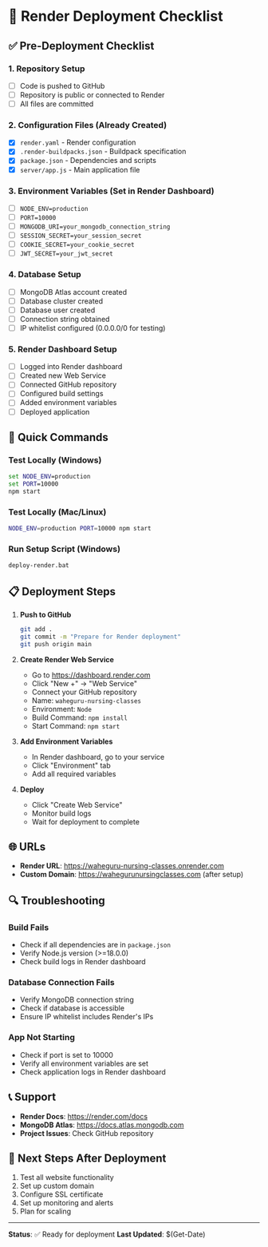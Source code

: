 # 🚀 Render Deployment Checklist

## ✅ Pre-Deployment Checklist

### 1. Repository Setup
- [ ] Code is pushed to GitHub
- [ ] Repository is public or connected to Render
- [ ] All files are committed

### 2. Configuration Files (Already Created)
- [x] `render.yaml` - Render configuration
- [x] `.render-buildpacks.json` - Buildpack specification
- [x] `package.json` - Dependencies and scripts
- [x] `server/app.js` - Main application file

### 3. Environment Variables (Set in Render Dashboard)
- [ ] `NODE_ENV=production`
- [ ] `PORT=10000`
- [ ] `MONGODB_URI=your_mongodb_connection_string`
- [ ] `SESSION_SECRET=your_session_secret`
- [ ] `COOKIE_SECRET=your_cookie_secret`
- [ ] `JWT_SECRET=your_jwt_secret`

### 4. Database Setup
- [ ] MongoDB Atlas account created
- [ ] Database cluster created
- [ ] Database user created
- [ ] Connection string obtained
- [ ] IP whitelist configured (0.0.0.0/0 for testing)

### 5. Render Dashboard Setup
- [ ] Logged into Render dashboard
- [ ] Created new Web Service
- [ ] Connected GitHub repository
- [ ] Configured build settings
- [ ] Added environment variables
- [ ] Deployed application

## 🔧 Quick Commands

### Test Locally (Windows)
```cmd
set NODE_ENV=production
set PORT=10000
npm start
```

### Test Locally (Mac/Linux)
```bash
NODE_ENV=production PORT=10000 npm start
```

### Run Setup Script (Windows)
```cmd
deploy-render.bat
```

## 📋 Deployment Steps

1. **Push to GitHub**
   ```bash
   git add .
   git commit -m "Prepare for Render deployment"
   git push origin main
   ```

2. **Create Render Web Service**
   - Go to https://dashboard.render.com
   - Click "New +" → "Web Service"
   - Connect your GitHub repository
   - Name: `waheguru-nursing-classes`
   - Environment: `Node`
   - Build Command: `npm install`
   - Start Command: `npm start`

3. **Add Environment Variables**
   - In Render dashboard, go to your service
   - Click "Environment" tab
   - Add all required variables

4. **Deploy**
   - Click "Create Web Service"
   - Monitor build logs
   - Wait for deployment to complete

## 🌐 URLs

- **Render URL**: https://waheguru-nursing-classes.onrender.com
- **Custom Domain**: https://wahegurunursingclasses.com (after setup)

## 🔍 Troubleshooting

### Build Fails
- Check if all dependencies are in `package.json`
- Verify Node.js version (>=18.0.0)
- Check build logs in Render dashboard

### Database Connection Fails
- Verify MongoDB connection string
- Check if database is accessible
- Ensure IP whitelist includes Render's IPs

### App Not Starting
- Check if port is set to 10000
- Verify all environment variables are set
- Check application logs in Render dashboard

## 📞 Support

- **Render Docs**: https://render.com/docs
- **MongoDB Atlas**: https://docs.atlas.mongodb.com
- **Project Issues**: Check GitHub repository

## 🎯 Next Steps After Deployment

1. Test all website functionality
2. Set up custom domain
3. Configure SSL certificate
4. Set up monitoring and alerts
5. Plan for scaling

---

**Status**: ✅ Ready for deployment
**Last Updated**: $(Get-Date) 